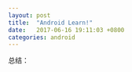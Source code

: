 ```yaml
---
layout: post
title:  "Android Learn!"
date:   2017-06-16 19:11:03 +0800
categories: android
---
```

总结：
